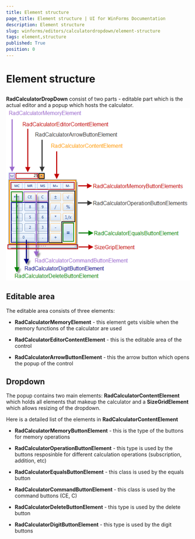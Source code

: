 ```yaml
---
title: Element structure
page_title: Element structure | UI for WinForms Documentation
description: Element structure
slug: winforms/editors/calculatordropdown/element-structure
tags: element,structure
published: True
position: 0
---
```


# Element structure



## 

__RadCalculatorDropDown__ consist of two parts - editable part which is the actual editor and a popup which hosts the calculator.
        ![editors-calculator-element-structure 001](images/editors-calculator-element-structure001.png)

## Editable area

The editable area consists of three elements:

* __RadCalculatorMemoryElement__ - this element gets visible when the memory functions of the calculator are used
            

* __RadCalculatorEditorContentElement__ - this is the editable area of the control
            

* __RadCalculatorArrowButtonElement__ - this the arrow button which opens the popup of the control
            

## Dropdown

The popup contains two main elements: __RadCalculatorContentElement__ which holds all elements that makeup the calculator and a __SizeGridElement__ 
          which allows resizing of the dropdown. 
        

Here is a detailed list of the elements in __RadCalculatorContentElement__

* __RadCalculatorMemoryButtonElement__ - this is the type of the buttons for memory operations
            

* __RadCalculatorOperationButtonElement__ - this type is used by the buttons resposinble for different calculation operations (subscription, addition, etc)
            

* __RadCalculatorEqualsButtonElement__ - this class is used by the equals button
            

* __RadCalculatorCommandButtonElement__ - this class is used by the command buttons (CE, C)
            

* __RadCalculatorDeleteButtonElement__ - this type is used by the delete button
            

* __RadCalculatorDigitButtonElement__ - this type is used by the digit buttons
            
